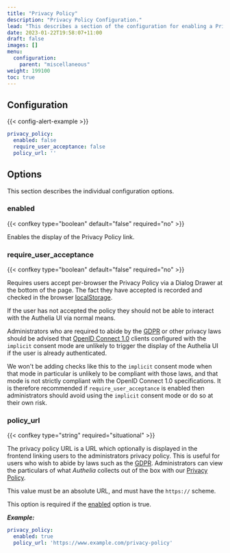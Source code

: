 ```yaml
---
title: "Privacy Policy"
description: "Privacy Policy Configuration."
lead: "This describes a section of the configuration for enabling a Privacy Policy link display."
date: 2023-01-22T19:58:07+11:00
draft: false
images: []
menu:
  configuration:
    parent: "miscellaneous"
weight: 199100
toc: true
---
```


## Configuration

{{< config-alert-example >}}

```yaml
privacy_policy:
  enabled: false
  require_user_acceptance: false
  policy_url: ''
```

## Options

This section describes the individual configuration options.

### enabled

{{< confkey type="boolean" default="false" required="no" >}}

Enables the display of the Privacy Policy link.

### require_user_acceptance

{{< confkey type="boolean" default="false" required="no" >}}

Requires users accept per-browser the Privacy Policy via a Dialog Drawer at the bottom of the page. The fact they have
accepted is recorded and checked in the browser
[localStorage](https://developer.mozilla.org/en-US/docs/Web/API/Window/localStorage).

If the user has not accepted the policy they should not be able to interact with the Authelia UI via normal means.

Administrators who are required to abide by the [GDPR] or other privacy laws should be advised that
[OpenID Connect 1.0](../identity-providers/openid-connect/provider.md) clients configured with the `implicit` consent
mode are unlikely to trigger the display of the Authelia UI if the user is already authenticated.

We won't be adding checks like this to the `implicit` consent mode when that mode in particular is unlikely to be
compliant with those laws, and that mode is not strictly compliant with the OpenID Connect 1.0 specifications. It is
therefore recommended if `require_user_acceptance` is enabled then administrators should avoid using the `implicit`
consent mode or do so at their own risk.

### policy_url

{{< confkey type="string" required="situational" >}}

The privacy policy URL is a URL which optionally is displayed in the frontend linking users to the administrators
privacy policy. This is useful for users who wish to abide by laws such as the [GDPR].
Administrators can view the particulars of what _Authelia_ collects out of the box with our
[Privacy Policy](https://www.authelia.com/privacy/#application).

This value must be an absolute URL, and must have the `https://` scheme.

This option is required if the [enabled](#enabled) option is true.

[GDPR]: https://gdpr-info.eu/

_**Example:**_

```yaml
privacy_policy:
  enabled: true
  policy_url: 'https://www.example.com/privacy-policy'
```
